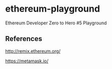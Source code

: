 # ethereum-playground
Ethereum Developer Zero to Hero #5 Playground

## References
http://remix.ethereum.org/

https://metamask.io/

